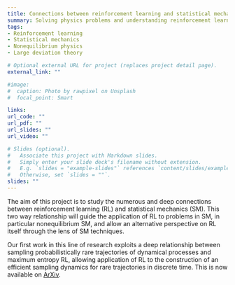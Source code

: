 ```yaml
---
title: Connections between reinforcement learning and statistical mechanics
summary: Solving physics problems and understanding reinforcement learning.
tags:
- Reinforcement learning
- Statistical mechanics
- Nonequilibrium physics
- Large deviation theory

# Optional external URL for project (replaces project detail page).
external_link: ""

#image:
#  caption: Photo by rawpixel on Unsplash
#  focal_point: Smart

links:
url_code: ""
url_pdf: ""
url_slides: ""
url_video: ""

# Slides (optional).
#   Associate this project with Markdown slides.
#   Simply enter your slide deck's filename without extension.
#   E.g. `slides = "example-slides"` references `content/slides/example-slides.md`.
#   Otherwise, set `slides = ""`.
slides: ""
---
```


The aim of this project is to study the numerous and deep connections between reinforcement learning (RL) and statistical mechanics (SM). This two way relationship will guide the application of RL to problems in SM, in particular nonequilibrium SM, and allow an alternative perspective on RL itself through the lens of SM techniques.

Our first work in this line of research exploits a deep relationship between sampling probabilistically rare trajectories of dynamical processes and maximum entropy RL, allowing application of RL to the construction of an efficient sampling dynamics for rare trajectories in discrete time. This is now available on [ArXiv](https://arxiv.org/abs/2005.12890).